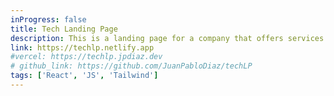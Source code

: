 ```yaml
---
inProgress: false
title: Tech Landing Page
description: This is a landing page for a company that offers services for the development of web applications, mobile applications, and software development.
link: https://techlp.netlify.app
#vercel: https://techlp.jpdiaz.dev
# github_link: https://github.com/JuanPabloDiaz/techLP
tags: ['React', 'JS', 'Tailwind']
---
```

